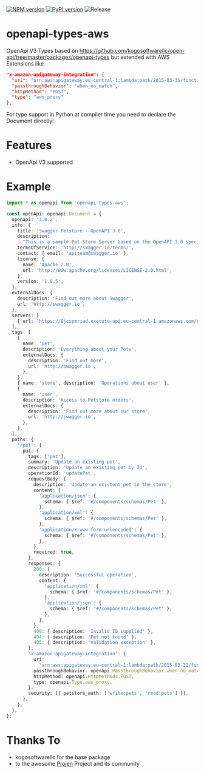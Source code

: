 [![NPM version](https://badge.fury.io/js/openapi-types-aws.svg)](https://badge.fury.io/js/openapi-types-aws)
[![PyPI version](https://badge.fury.io/py/openapi-types-aws.svg)](https://badge.fury.io/py/openapi-types-aws)
![Release](https://github.com/mmuller88/openapi-types-aws/workflows/Release/badge.svg)

# openapi-types-aws

OpenApi V3 Types based on https://github.com/kogosoftwarellc/open-api/tree/master/packages/openapi-types but extended with AWS Extensions like

```JSON
"x-amazon-apigateway-integration": {
  "uri": "arn:aws:apigateway:eu-central-1:lambda:path/2015-03-31/functions/arn:aws:lambda:eu-central-1:981237193288:function:getOneConfApi/invocations",
  "passthroughBehavior": "when_no_match",
  "httpMethod": "POST",
  "type": "aws_proxy"
},
```

For type support in Python at compiler time you need to declare the Document directly!

# Features

- OpenApi V3 supported

# Example

```ts
import * as openapi from 'openapi-types-aws';

const openApi: openapi.Document = {
  openapi: '3.0.2',
  info: {
    title: 'Swagger Petstore - OpenAPI 3.0',
    description:
      "This is a sample Pet Store Server based on the OpenAPI 3.0 specification.  You can find out more about\nSwagger at [http://swagger.io](http://swagger.io). In the third iteration of the pet store, we've switched to the design first approach!\nYou can now help us improve the API whether it's by making changes to the definition itself or to the code.\nThat way, with time, we can improve the API in general, and expose some of the new features in OAS3.\n\nSome useful links:\n- [The Pet Store repository](https://github.com/swagger-api/swagger-petstore)\n- [The source API definition for the Pet Store](https://github.com/swagger-api/swagger-petstore/blob/master/src/main/resources/openapi.yaml)",
    termsOfService: 'http://swagger.io/terms/',
    contact: { email: 'apiteam@swagger.io' },
    license: {
      name: 'Apache 2.0',
      url: 'http://www.apache.org/licenses/LICENSE-2.0.html',
    },
    version: '1.0.5',
  },
  externalDocs: {
    description: 'Find out more about Swagger',
    url: 'http://swagger.io',
  },
  servers: [
    { url: 'https://8jcspmriad.execute-api.eu-central-1.amazonaws.com/prod' },
  ],
  tags: [
    {
      name: 'pet',
      description: 'Everything about your Pets',
      externalDocs: {
        description: 'Find out more',
        url: 'http://swagger.io',
      },
    },
    { name: 'store', description: 'Operations about user' },
    {
      name: 'user',
      description: 'Access to Petstore orders',
      externalDocs: {
        description: 'Find out more about our store',
        url: 'http://swagger.io',
      },
    },
  ],
  paths: {
    '/pet': {
      put: {
        tags: ['pet'],
        summary: 'Update an existing pet',
        description: 'Update an existing pet by Id',
        operationId: 'updatePet',
        requestBody: {
          description: 'Update an existent pet in the store',
          content: {
            'application/json': {
              schema: { $ref: '#/components/schemas/Pet' },
            },
            'application/xml': {
              schema: { $ref: '#/components/schemas/Pet' },
            },
            'application/x-www-form-urlencoded': {
              schema: { $ref: '#/components/schemas/Pet' },
            },
          },
          required: true,
        },
        responses: {
          200: {
            description: 'Successful operation',
            content: {
              'application/xml': {
                schema: { $ref: '#/components/schemas/Pet' },
              },
              'application/json': {
                schema: { $ref: '#/components/schemas/Pet' },
              },
            },
          },
          400: { description: 'Invalid ID supplied' },
          404: { description: 'Pet not found' },
          405: { description: 'Validation exception' },
        },
        'x-amazon-apigateway-integration': {
          uri:
            'arn:aws:apigateway:eu-central-1:lambda:path/2015-03-31/functions/arn:aws:lambda:eu-central-1:981237193288:function:getOneConfApi/invocations',
          passthroughBehavior: openapi.PassthroughBehavior.when_no_match,
          httpMethod: openapi.HttpMethods.POST,
          type: openapi.Type.aws_proxy,
        },
        security: [{ petstore_auth: ['write:pets', 'read:pets'] }],
      },
    },
  },
};
```

# Thanks To

- kogosoftwarellc for the base package
- to the awesome [Projen](https://github.com/projen/projen) Project and its community
